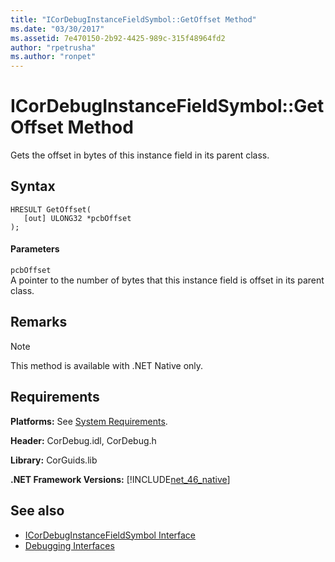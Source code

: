 ```yaml
---
title: "ICorDebugInstanceFieldSymbol::GetOffset Method"
ms.date: "03/30/2017"
ms.assetid: 7e470150-2b92-4425-989c-315f48964fd2
author: "rpetrusha"
ms.author: "ronpet"
---
```

# ICorDebugInstanceFieldSymbol::GetOffset Method
Gets the offset in bytes of this instance field in its parent class.  
  
## Syntax  
  
```  
HRESULT GetOffset(  
   [out] ULONG32 *pcbOffset  
);  
```  
  
#### Parameters  
 `pcbOffset`  
 A pointer to the number of bytes that this instance field is offset in its parent class.  
  
## Remarks  
  
> [!NOTE]
>  This method is available with .NET Native only.  
  
## Requirements  
 **Platforms:** See [System Requirements](../../../../docs/framework/get-started/system-requirements.md).  
  
 **Header:** CorDebug.idl, CorDebug.h  
  
 **Library:** CorGuids.lib  
  
 **.NET Framework Versions:** [!INCLUDE[net_46_native](../../../../includes/net-46-native-md.md)]  
  
## See also
- [ICorDebugInstanceFieldSymbol Interface](../../../../docs/framework/unmanaged-api/debugging/icordebuginstancefieldsymbol-interface.md)
- [Debugging Interfaces](../../../../docs/framework/unmanaged-api/debugging/debugging-interfaces.md)
